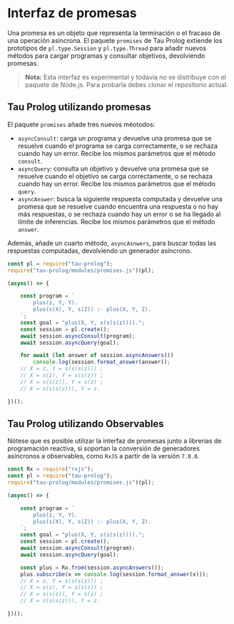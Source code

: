 # Interfaz de promesas

Una promesa es un objeto que representa la terminación o el fracaso de una operación asíncrona. El paquete `promises` de Tau Prolog extiende los prototipos de `pl.type.Session` y `pl.type.Thread` para añadir nuevos métodos para cargar programas y consultar objetivos, devolviendo promesas.

> **Nota:** Esta interfaz es experimental y todavía no se distribuye con el paquete de Node.js. Para probarla debes clonar el repositorio actual.

## Tau Prolog utilizando promesas

El paquete `promises` añade tres nuevos méotodos:

* `asyncConsult`: carga un programa y devuelve una promesa que se resuelve cuando el programa se carga correctamente, o se rechaza cuando hay un error. Recibe los mismos parámetros que el método `consult`.
* `asyncQuery`: consulta un objetivo y devuelve una promesa que se resuelve cuando el objetivo se carga correctamente, o se rechaza cuando hay un error. Recibe los mismos parámetros que el método `query`.
* `asyncAnswer`: busca la siguiente respuesta computada y devuelve una promesa que se resuelve cuando encuentra una respuesta o no hay más respuestas, o se rechaza cuando hay un error o se ha llegado al límite de inferencias. Recibe los mismos parámetros que el método `answer`.

Además, añade un cuarto método, `asyncAsnwers`, para buscar todas las respuestas computadas, devolviendo un generador asíncrono.

```javascript
const pl = require("tau-prolog");
require("tau-prolog/modules/promises.js")(pl);

(async() => {

    const program = `
        plus(z, Y, Y).
        plus(s(X), Y, s(Z)) :- plus(X, Y, Z).
    `;
    const goal = "plus(X, Y, s(s(s(z)))).";
    const session = pl.create();
    await session.asyncConsult(program);
    await session.asyncQuery(goal);

    for await (let answer of session.asyncAnswers())
        console.log(session.format_answer(answer));
    // X = z, Y = s(s(s(z))) ;
    // X = s(z), Y = s(s(z)) ;
    // X = s(s(z)), Y = s(z) ;
    // X = s(s(s(z))), Y = z.

})();
```

## Tau Prolog utilizando Observables

Nótese que es posible utilizar la interfaz de promesas junto a librerías de programación reactiva, si soportan la conversión de generadores asíncronos a observables, como `RxJS` a partir de la versión `7.0.0`.

```javascript
const Rx = require("rxjs");
const pl = require("tau-prolog");
require("tau-prolog/modules/promises.js")(pl);

(async() => {

    const program = `
        plus(z, Y, Y).
        plus(s(X), Y, s(Z)) :- plus(X, Y, Z).
    `;
    const goal = "plus(X, Y, s(s(s(z)))).";
    const session = pl.create();
    await session.asyncConsult(program);
    await session.asyncQuery(goal);

    const plus = Rx.from(session.asyncAnswers());
    plus.subscribe(x => console.log(session.format_answer(x)));
    // X = z, Y = s(s(s(z))) ;
    // X = s(z), Y = s(s(z)) ;
    // X = s(s(z)), Y = s(z) ;
    // X = s(s(s(z))), Y = z.

})();
```